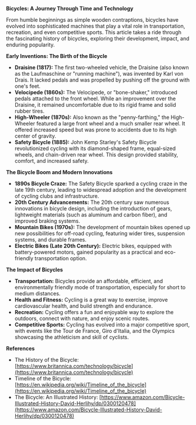 **Bicycles: A Journey Through Time and Technology**

From humble beginnings as simple wooden contraptions, bicycles have evolved into sophisticated machines that play a vital role in transportation, recreation, and even competitive sports. This article takes a ride through the fascinating history of bicycles, exploring their development, impact, and enduring popularity.

**Early Inventions: The Birth of the Bicycle**

* **Draisine (1817):** The first two-wheeled vehicle, the Draisine (also known as the Laufmaschine or "running machine"), was invented by Karl von Drais. It lacked pedals and was propelled by pushing off the ground with one's feet.
* **Velocipede (1860s):** The Velocipede, or "bone-shaker," introduced pedals attached to the front wheel. While an improvement over the Draisine, it remained uncomfortable due to its rigid frame and solid rubber tires.
* **High-Wheeler (1870s):**  Also known as the "penny-farthing," the High-Wheeler featured a large front wheel and a much smaller rear wheel. It offered increased speed but was prone to accidents due to its high center of gravity.
* **Safety Bicycle (1885):** John Kemp Starley's Safety Bicycle revolutionized cycling with its diamond-shaped frame, equal-sized wheels, and chain-driven rear wheel. This design provided stability, comfort, and increased safety.

**The Bicycle Boom and Modern Innovations**

* **1890s Bicycle Craze:** The Safety Bicycle sparked a cycling craze in the late 19th century, leading to widespread adoption and the development of cycling clubs and infrastructure.
* **20th Century Advancements:** The 20th century saw numerous innovations in bicycle design, including the introduction of gears, lightweight materials (such as aluminum and carbon fiber), and improved braking systems.
* **Mountain Bikes (1970s):**  The development of mountain bikes opened up new possibilities for off-road cycling, featuring wider tires, suspension systems, and durable frames.
* **Electric Bikes (Late 20th Century):** Electric bikes, equipped with battery-powered motors, gained popularity as a practical and eco-friendly transportation option.

**The Impact of Bicycles**

* **Transportation:** Bicycles provide an affordable, efficient, and environmentally friendly mode of transportation, especially for short to medium distances.
* **Health and Fitness:** Cycling is a great way to exercise, improve cardiovascular health, and build strength and endurance.
* **Recreation:** Cycling offers a fun and enjoyable way to explore the outdoors, connect with nature, and enjoy scenic routes.
* **Competitive Sports:**  Cycling has evolved into a major competitive sport, with events like the Tour de France, Giro d'Italia, and the Olympics showcasing the athleticism and skill of cyclists.

**References**

* The History of the Bicycle: [https://www.britannica.com/technology/bicycle](https://www.britannica.com/technology/bicycle)
* Timeline of the Bicycle: [https://en.wikipedia.org/wiki/Timeline_of_the_bicycle](https://en.wikipedia.org/wiki/Timeline_of_the_bicycle)
* The Bicycle: An Illustrated History: [https://www.amazon.com/Bicycle-Illustrated-History-David-Herlihy/dp/0300120478](https://www.amazon.com/Bicycle-Illustrated-History-David-Herlihy/dp/0300120478)
